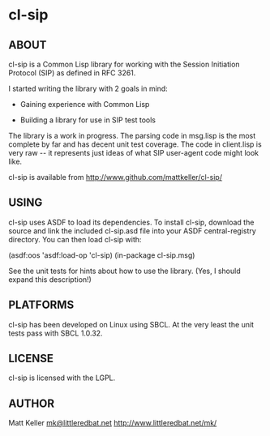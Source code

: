 cl-sip
======

ABOUT
-----

cl-sip is a Common Lisp library for working with the Session
Initiation Protocol (SIP) as defined in RFC 3261.

I started writing the library with 2 goals in mind: 

* Gaining experience with Common Lisp

* Building a library for use in SIP test tools

The library is a work in progress. The parsing code in msg.lisp is the
most complete by far and has decent unit test coverage. The code in
client.lisp is very raw -- it represents just ideas of what SIP
user-agent code might look like.

cl-sip is available from http://www.github.com/mattkeller/cl-sip/

USING
-----

cl-sip uses ASDF to load its dependencies. To install cl-sip, download
the source and link the included cl-sip.asd file into your ASDF
central-registry directory. You can then load cl-sip with:

  (asdf:oos 'asdf:load-op 'cl-sip)
  (in-package cl-sip.msg)

See the unit tests for hints about how to use the library. (Yes, I
should expand this description!)

PLATFORMS
---------

cl-sip has been developed on Linux using SBCL. At the very least the
unit tests pass with SBCL 1.0.32. 

LICENSE
-------

cl-sip is licensed with the LGPL.


AUTHOR
------

Matt Keller
mk@littleredbat.net
http://www.littleredbat.net/mk/




